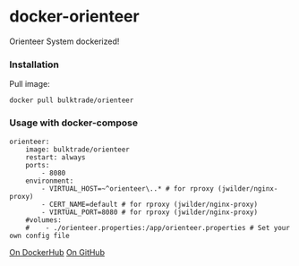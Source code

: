 # docker-orienteer
Orienteer System dockerized!

### Installation

Pull image:

	docker pull bulktrade/orienteer
	
### Usage with docker-compose

	orienteer:
        image: bulktrade/orienteer
        restart: always
        ports:
            - 8080
        environment:
            - VIRTUAL_HOST=~^orienteer\..* # for rproxy (jwilder/nginx-proxy)
            - CERT_NAME=default # for rproxy (jwilder/nginx-proxy)
            - VIRTUAL_PORT=8080 # for rproxy (jwilder/nginx-proxy)
        #volumes:
        #    - ./orienteer.properties:/app/orienteer.properties # Set your own config file
    
[On DockerHub](https://registry.hub.docker.com/u/bulktrade/orienteer/)
[On GitHub](https://https://github.com/deacix/docker-orienteer)
